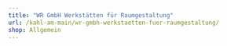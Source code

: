 ```yaml
---
title: "WR GmbH Werkstätten für Raumgestaltung"
url: /kahl-am-main/wr-gmbh-werkstaetten-fuer-raumgestaltung/
shop: Allgemein
---
```

